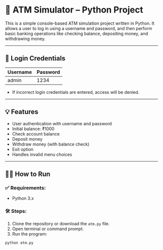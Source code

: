 # 🏦 ATM Simulator – Python Project

This is a simple console-based ATM simulation project written in Python. It allows a user to log in using a username and password, and then perform basic banking operations like checking balance, depositing money, and withdrawing money.

---

## 🔐 Login Credentials

| Username | Password |
|----------|----------|
| admin    | 1234     |

- If incorrect login credentials are entered, access will be denied.

---

## 💡 Features

- User authentication with username and password
- Initial balance: ₹1000
- Check account balance
- Deposit money
- Withdraw money (with balance check)
- Exit option
- Handles invalid menu choices

---

## 🧑‍💻 How to Run

### ✅ Requirements:
- Python 3.x

### 🛠️ Steps:
1. Clone the repository or download the `atm.py` file.
2. Open terminal or command prompt.
3. Run the program:
```bash
python atm.py
